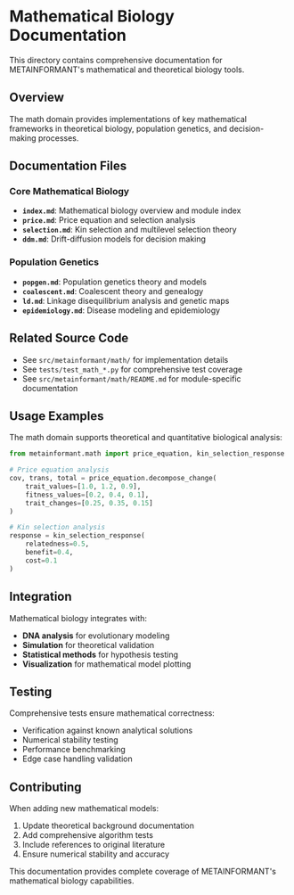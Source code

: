 # Mathematical Biology Documentation

This directory contains comprehensive documentation for METAINFORMANT's mathematical and theoretical biology tools.

## Overview

The math domain provides implementations of key mathematical frameworks in theoretical biology, population genetics, and decision-making processes.

## Documentation Files

### Core Mathematical Biology
- **`index.md`**: Mathematical biology overview and module index
- **`price.md`**: Price equation and selection analysis
- **`selection.md`**: Kin selection and multilevel selection theory
- **`ddm.md`**: Drift-diffusion models for decision making

### Population Genetics
- **`popgen.md`**: Population genetics theory and models
- **`coalescent.md`**: Coalescent theory and genealogy
- **`ld.md`**: Linkage disequilibrium analysis and genetic maps
- **`epidemiology.md`**: Disease modeling and epidemiology

## Related Source Code

- See `src/metainformant/math/` for implementation details
- See `tests/test_math_*.py` for comprehensive test coverage
- See `src/metainformant/math/README.md` for module-specific documentation

## Usage Examples

The math domain supports theoretical and quantitative biological analysis:

```python
from metainformant.math import price_equation, kin_selection_response

# Price equation analysis
cov, trans, total = price_equation.decompose_change(
    trait_values=[1.0, 1.2, 0.9],
    fitness_values=[0.2, 0.4, 0.1],
    trait_changes=[0.25, 0.35, 0.15]
)

# Kin selection analysis
response = kin_selection_response(
    relatedness=0.5,
    benefit=0.4,
    cost=0.1
)
```

## Integration

Mathematical biology integrates with:
- **DNA analysis** for evolutionary modeling
- **Simulation** for theoretical validation
- **Statistical methods** for hypothesis testing
- **Visualization** for mathematical model plotting

## Testing

Comprehensive tests ensure mathematical correctness:
- Verification against known analytical solutions
- Numerical stability testing
- Performance benchmarking
- Edge case handling validation

## Contributing

When adding new mathematical models:
1. Update theoretical background documentation
2. Add comprehensive algorithm tests
3. Include references to original literature
4. Ensure numerical stability and accuracy

This documentation provides complete coverage of METAINFORMANT's mathematical biology capabilities.
